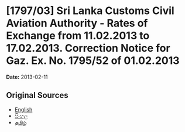 # [1797/03] Sri Lanka Customs Civil Aviation Authority - Rates of Exchange from 11.02.2013 to 17.02.2013. Correction Notice for Gaz. Ex. No. 1795/52 of 01.02.2013

**Date:** 2013-02-11

## Original Sources

- [English](https://documents.gov.lk/view/extra-gazettes/2013/2/1797-03_E.pdf)
- [සිංහල](https://documents.gov.lk/view/extra-gazettes/2013/2/1797-03_S.pdf)
- [தமிழ்](https://documents.gov.lk/view/extra-gazettes/2013/2/1797-03_T.pdf)
